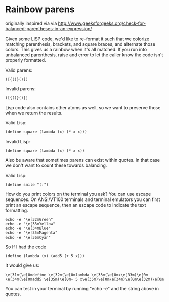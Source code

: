 # Rainbow parens

originally inspired via via http://www.geeksforgeeks.org/check-for-balanced-parentheses-in-an-expression/

Given some LISP code, we'd like to re-format it such that we colorize matching parenthesis, brackets, and square braces, and alternate those colors. This gives us a rainbow when it's all matched. If you run into unbalanced parenthesis, raise and error to let the caller know the code isn't properly formatted.

Valid parens:
```
([{()}()])
```

Invalid parens:
```
([{()}()}]
```

Lisp code also contains other atoms as well, so we want to preserve those when we return the results.

Valid Lisp:
```
(define square (lambda (x) (* x x)))
```

Invalid Lisp:
```
(define square (lambda (x) (* x x))
```

Also be aware that sometimes parens can exist within quotes. In that case we don't want to count these towards balancing.

Valid Lisp:
```
(define smile "(:")
```

How do you print colors on the terminal you ask? You can use escape sequences. On ANSI/VT100 terminals and terminal emulators you can first print an escape sequence, then an escape code to indicate the text formatting.

```
echo -e "\e[32mGreen"
echo -e "\e[33mYellow"
echo -e "\e[34mBlue"
echo -e "\e[35mMagenta"
echo -e "\e[36mCyan"
```

So If I had the code
```
(define (lambda (x) (add5 (+ 5 x)))
```

It would give us:
```
\e[31m(\e[0mdefine \e[32m(\e[0mlambda \e[33m(\e[0mx\e[33m)\e[0m \e[34m(\e[0madd5 \e[35m(\e[0m+ 5 x\e[35m)\e[0m\e[34m)\e[0m\e[32m)\e[0m
```

You can test in your terminal by running "echo -e" and the string above in quotes.

